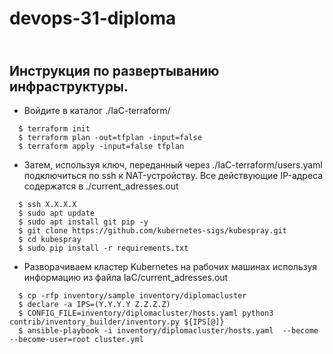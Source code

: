 # devops-31-diploma
\
Инструкция по развертыванию инфраструктуры.
---

- Войдите в каталог ./IaC-terraform/
```
  $ terraform init
  $ terraform plan -out=tfplan -input=false
  $ terraform apply -input=false tfplan
```
- Затем, используя ключ, переданный через ./IaC-terraform/users.yaml
подключиться по ssh к NAT-устройству. Все действующие IP-адреса 
содержатся в ./current_adresses.out
```
  $ ssh X.X.X.X
  $ sudo apt update
  $ sudo apt install git pip -y
  $ git clone https://github.com/kubernetes-sigs/kubespray.git
  $ cd kubespray
  $ sudo pip install -r requirements.txt
``` 
- Разворачиваем кластер Kubernetes на рабочих машинах используя
информацию из файла IaC/current_adresses.out
```
  $ cp -rfp inventory/sample inventory/diplomacluster
  $ declare -a IPS=(Y.Y.Y.Y Z.Z.Z.Z)
  $ CONFIG_FILE=inventory/diplomacluster/hosts.yaml python3 contrib/inventory_builder/inventory.py ${IPS[@]}
  $ ansible-playbook -i inventory/diplomacluster/hosts.yaml  --become --become-user=root cluster.yml
```
